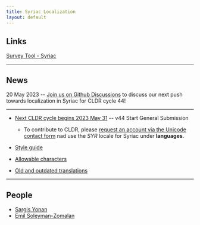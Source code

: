 ```yaml
---
title: Syriac Localization
layout: default
---
```



## Links

[Survey Tool - Syriac](https://st.unicode.org/cldr-apps/v#/syr//)

---

## News
20 May 2023 -- [Join us on Github Discussions](https://github.com/orgs/Syriac-Localization/discussions) to discuss our next push towards localization in Syriac for CLDR cycle 44!

---

- [Next CLDR cycle begins 2023 May 31](https://docs.google.com/spreadsheets/d/1N6inI5R84UoYlRwuCNPBOAP7ri4q2CmJmh8DC5g-S6c/edit#gid=1680747936) -- v44 Start General Submission
	- To contribute to CLDR, please [request an account via the Unicode contact form](https://corp.unicode.org/reporting/cldr-id.html) nad use the *SYR* locale for Syriac under **languages**.

- [Style guide](/style-guide)

- [Allowable characters](/allowable-characters)

- [Old and outdated translations](/translations)


---

## People
- [Sargis Yonan](https://github.com/SargisYonan/)
- [Emil Soleyman-Zomalan](https://github.com/esoleyman/)
